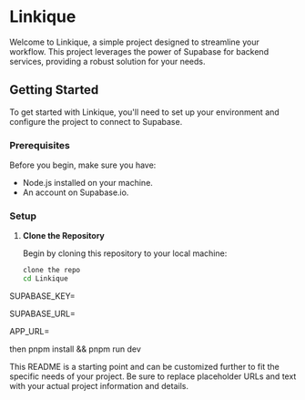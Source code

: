 # Linkique

Welcome to Linkique, a simple project designed to streamline your workflow. This project leverages the power of Supabase for backend services, providing a robust solution for your needs.

## Getting Started

To get started with Linkique, you'll need to set up your environment and configure the project to connect to Supabase.

### Prerequisites

Before you begin, make sure you have:

- Node.js installed on your machine.
- An account on Supabase.io.

### Setup

1. **Clone the Repository**

   Begin by cloning this repository to your local machine:

   ```bash
   clone the repo 
   cd Linkique

   
SUPABASE_KEY=<Your-Supabase-Key>


SUPABASE_URL=<Your-Supabase-URL>


APP_URL=<Your-Application-URL>


then 
pnpm install && pnpm run dev



This README is a starting point and can be customized further to fit the specific needs of your project. Be sure to replace placeholder URLs and text with your actual project information and details.
